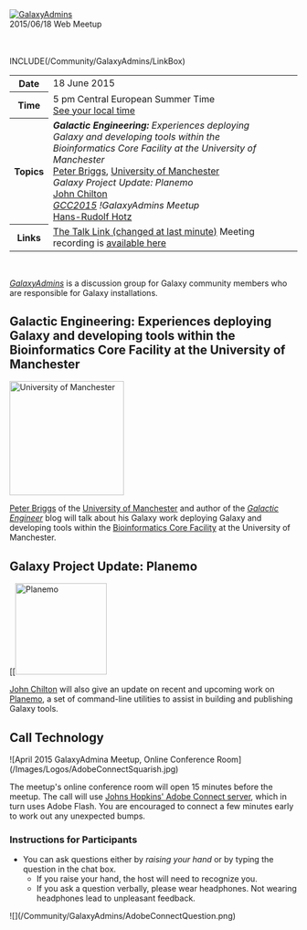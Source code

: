 <div class='center'><a href='/Community/GalaxyAdmins/'><img src='/Images/Logos/GalaxyAdmins.png' alt='GalaxyAdmins' /></a> 
<div class="title">2015/06/18 Web Meetup<br /><br />

</div></div>

<br />

INCLUDE(/Community/GalaxyAdmins/LinkBox)

<table>
  <tr>
    <th> Date </th>
    <td> 18 June 2015 </td>
    <td rowspan=4 style=" border: none"> </td>
    <td rowspan=4 style=" border: none"> </td>
  </tr>
  <tr>
    <th> Time </th>
    <td> 5 pm Central European Summer Time <div class='indent'><a href='http://bit.ly/1F7zN8l'>See your local time</a></div> </td>
  </tr>
  <tr>
    <th> Topics </th>
    <td> <strong><em>Galactic Engineering:</strong> Experiences deploying Galaxy and developing tools within the Bioinformatics Core Facility at the University of Manchester</em> <div class='indent'><a href='http://galacticengineer.blogspot.co.uk/'>Peter Briggs</a>, <a href='http://www.manchester.ac.uk/'>University of Manchester</a> </div> <em>Galaxy Project Update: Planemo</em> <div class='indent'> <a href='/JohnChilton/'>John Chilton</a></div> <em><a href='http://gcc2015.tsl.ac.uk/'>GCC2015</a> !GalaxyAdmins Meetup</em> <div class='indent'><a href='/HansrudolfHotz/'>Hans-Rudolf Hotz</a></div>  </td>
  </tr>
  <tr>
    <th> Links </th>
    <td> <a href='https://connect.johnshopkins.edu/r283zwzv0yi'>The Talk Link (changed at last minute)</a> Meeting recording is <a href='https://connect.johnshopkins.edu/p4e3eirmzh4/'>available here</a> </td>
  </tr>
</table>


<br />

*[GalaxyAdmins](/Community/GalaxyAdmins)* is a discussion group for Galaxy community members who are responsible for Galaxy installations. 

## Galactic Engineering: Experiences deploying Galaxy and developing tools within the Bioinformatics Core Facility at the University of Manchester

<div class='right'><a href='http://www.manchester.ac.uk/'><img src='/Images/Logos/UManchesterLogo.jpg' alt='University of Manchester' width="200" /></a></div>

[Peter Briggs](http://galacticengineer.blogspot.co.uk/) of the [University of Manchester](http://www.manchester.ac.uk/) and author of the *[Galactic Engineer](http://galacticengineer.blogspot.co.uk/)* blog will talk about his Galaxy work 
deploying Galaxy and developing tools within the [Bioinformatics Core Facility](http://www.ls.manchester.ac.uk/research/facilities/#bioinf) at the University of Manchester.

## Galaxy Project Update: Planemo

<div class='right'>[[<a href='https://github.com/galaxyproject/planemo'><img src='/Images/Logos/PlanemoLogo.png' alt='Planemo' width="160" /></a></div>

[John Chilton](/JohnChilton) will also give an update on recent and upcoming work on [Planemo](https://github.com/galaxyproject/planemo), a set of command-line utilities to assist in building and publishing Galaxy tools.

## Call Technology

<div class='right'>![April 2015 GalaxyAdmina Meetup, Online Conference Room](/Images/Logos/AdobeConnectSquarish.jpg)</div>

The  meetup's online conference room will open 15 minutes before the meetup.  The call will use [Johns Hopkins' Adobe Connect server](http://connect.johnshopkins.edu/welcome/), which in turn uses Adobe Flash.  You are encouraged to connect a few minutes early to work out any unexpected bumps.

### Instructions for Participants

* You can ask questions either by *raising your hand* or by typing the question in the chat box.  
  * If you raise your hand, the host will need to recognize you.
  * If you ask a question verbally, please wear headphones.  Not wearing headphones lead to unpleasant feedback.

<div class='center'>![](/Community/GalaxyAdmins/AdobeConnectQuestion.png)</div>
